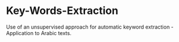 # Key-Words-Extraction
Use of an unsupervised approach for automatic keyword extraction - Application to Arabic texts.
